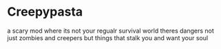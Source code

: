 # Creepypasta
a scary mod where its not your regualr survival world theres dangers not just zombies and creepers but things that stalk you and want your soul
